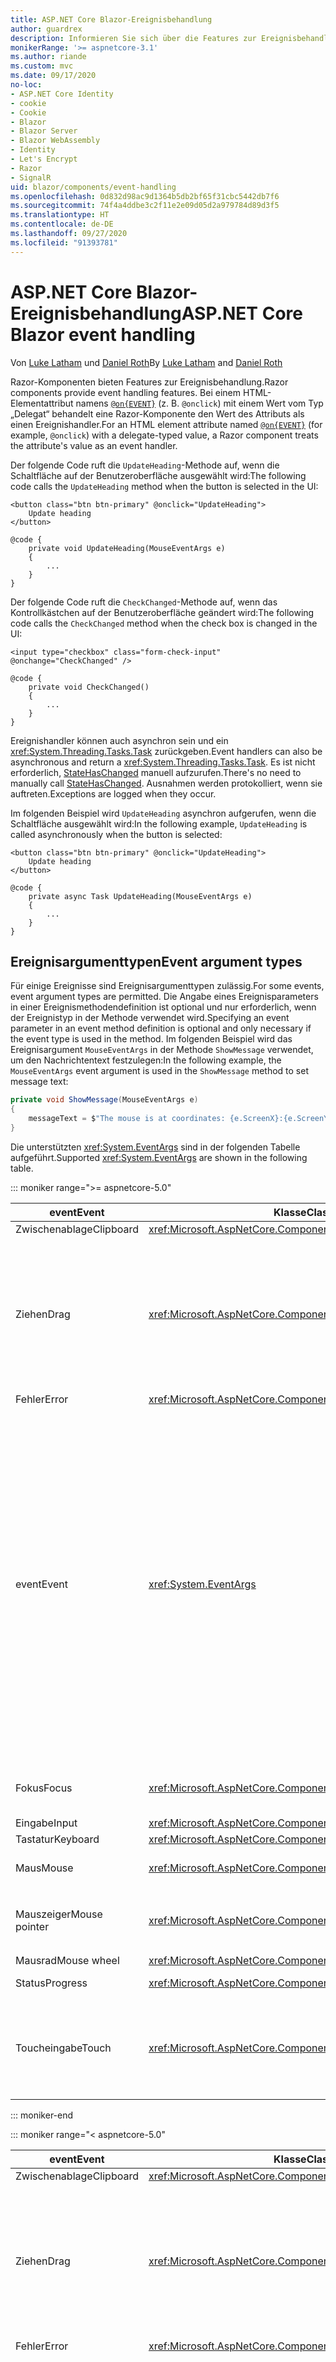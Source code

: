 ```yaml
---
title: ASP.NET Core Blazor-Ereignisbehandlung
author: guardrex
description: Informieren Sie sich über die Features zur Ereignisbehandlung von Blazor, einschließlich Ereignisargumenttypen, Ereignisrückrufe und die Verwaltung von standardmäßigen Browserereignissen.
monikerRange: '>= aspnetcore-3.1'
ms.author: riande
ms.custom: mvc
ms.date: 09/17/2020
no-loc:
- ASP.NET Core Identity
- cookie
- Cookie
- Blazor
- Blazor Server
- Blazor WebAssembly
- Identity
- Let's Encrypt
- Razor
- SignalR
uid: blazor/components/event-handling
ms.openlocfilehash: 0d832d98ac9d1364b5db2bf65f31cbc5442db7f6
ms.sourcegitcommit: 74f4a4ddbe3c2f11e2e09d05d2a979784d89d3f5
ms.translationtype: HT
ms.contentlocale: de-DE
ms.lasthandoff: 09/27/2020
ms.locfileid: "91393781"
---
```

# <a name="aspnet-core-no-locblazor-event-handling"></a><span data-ttu-id="24c06-103">ASP.NET Core Blazor-Ereignisbehandlung</span><span class="sxs-lookup"><span data-stu-id="24c06-103">ASP.NET Core Blazor event handling</span></span>

<span data-ttu-id="24c06-104">Von [Luke Latham](https://github.com/guardrex) und [Daniel Roth](https://github.com/danroth27)</span><span class="sxs-lookup"><span data-stu-id="24c06-104">By [Luke Latham](https://github.com/guardrex) and [Daniel Roth](https://github.com/danroth27)</span></span>

<span data-ttu-id="24c06-105">Razor-Komponenten bieten Features zur Ereignisbehandlung.</span><span class="sxs-lookup"><span data-stu-id="24c06-105">Razor components provide event handling features.</span></span> <span data-ttu-id="24c06-106">Bei einem HTML-Elementattribut namens [`@on{EVENT}`](xref:mvc/views/razor#onevent) (z. B. `@onclick`) mit einem Wert vom Typ „Delegat“ behandelt eine Razor-Komponente den Wert des Attributs als einen Ereignishandler.</span><span class="sxs-lookup"><span data-stu-id="24c06-106">For an HTML element attribute named [`@on{EVENT}`](xref:mvc/views/razor#onevent) (for example, `@onclick`) with a delegate-typed value, a Razor component treats the attribute's value as an event handler.</span></span>

<span data-ttu-id="24c06-107">Der folgende Code ruft die `UpdateHeading`-Methode auf, wenn die Schaltfläche auf der Benutzeroberfläche ausgewählt wird:</span><span class="sxs-lookup"><span data-stu-id="24c06-107">The following code calls the `UpdateHeading` method when the button is selected in the UI:</span></span>

```razor
<button class="btn btn-primary" @onclick="UpdateHeading">
    Update heading
</button>

@code {
    private void UpdateHeading(MouseEventArgs e)
    {
        ...
    }
}
```

<span data-ttu-id="24c06-108">Der folgende Code ruft die `CheckChanged`-Methode auf, wenn das Kontrollkästchen auf der Benutzeroberfläche geändert wird:</span><span class="sxs-lookup"><span data-stu-id="24c06-108">The following code calls the `CheckChanged` method when the check box is changed in the UI:</span></span>

```razor
<input type="checkbox" class="form-check-input" @onchange="CheckChanged" />

@code {
    private void CheckChanged()
    {
        ...
    }
}
```

<span data-ttu-id="24c06-109">Ereignishandler können auch asynchron sein und ein <xref:System.Threading.Tasks.Task> zurückgeben.</span><span class="sxs-lookup"><span data-stu-id="24c06-109">Event handlers can also be asynchronous and return a <xref:System.Threading.Tasks.Task>.</span></span> <span data-ttu-id="24c06-110">Es ist nicht erforderlich, [StateHasChanged](xref:blazor/components/lifecycle#state-changes) manuell aufzurufen.</span><span class="sxs-lookup"><span data-stu-id="24c06-110">There's no need to manually call [StateHasChanged](xref:blazor/components/lifecycle#state-changes).</span></span> <span data-ttu-id="24c06-111">Ausnahmen werden protokolliert, wenn sie auftreten.</span><span class="sxs-lookup"><span data-stu-id="24c06-111">Exceptions are logged when they occur.</span></span>

<span data-ttu-id="24c06-112">Im folgenden Beispiel wird `UpdateHeading` asynchron aufgerufen, wenn die Schaltfläche ausgewählt wird:</span><span class="sxs-lookup"><span data-stu-id="24c06-112">In the following example, `UpdateHeading` is called asynchronously when the button is selected:</span></span>

```razor
<button class="btn btn-primary" @onclick="UpdateHeading">
    Update heading
</button>

@code {
    private async Task UpdateHeading(MouseEventArgs e)
    {
        ...
    }
}
```

## <a name="event-argument-types"></a><span data-ttu-id="24c06-113">Ereignisargumenttypen</span><span class="sxs-lookup"><span data-stu-id="24c06-113">Event argument types</span></span>

<span data-ttu-id="24c06-114">Für einige Ereignisse sind Ereignisargumenttypen zulässig.</span><span class="sxs-lookup"><span data-stu-id="24c06-114">For some events, event argument types are permitted.</span></span> <span data-ttu-id="24c06-115">Die Angabe eines Ereignisparameters in einer Ereignismethodendefinition ist optional und nur erforderlich, wenn der Ereignistyp in der Methode verwendet wird.</span><span class="sxs-lookup"><span data-stu-id="24c06-115">Specifying an event parameter in an event method definition is optional and only necessary if the event type is used in the method.</span></span> <span data-ttu-id="24c06-116">Im folgenden Beispiel wird das Ereignisargument `MouseEventArgs` in der Methode `ShowMessage` verwendet, um den Nachrichtentext festzulegen:</span><span class="sxs-lookup"><span data-stu-id="24c06-116">In the following example, the `MouseEventArgs` event argument is used in the `ShowMessage` method to set message text:</span></span>

```csharp
private void ShowMessage(MouseEventArgs e)
{
    messageText = $"The mouse is at coordinates: {e.ScreenX}:{e.ScreenY}";
}
```

<span data-ttu-id="24c06-117">Die unterstützten <xref:System.EventArgs> sind in der folgenden Tabelle aufgeführt.</span><span class="sxs-lookup"><span data-stu-id="24c06-117">Supported <xref:System.EventArgs> are shown in the following table.</span></span>

::: moniker range=">= aspnetcore-5.0"

| <span data-ttu-id="24c06-118">event</span><span class="sxs-lookup"><span data-stu-id="24c06-118">Event</span></span>            | <span data-ttu-id="24c06-119">Klasse</span><span class="sxs-lookup"><span data-stu-id="24c06-119">Class</span></span>  | <span data-ttu-id="24c06-120">DOM-Ereignisse und -Hinweise</span><span class="sxs-lookup"><span data-stu-id="24c06-120">DOM events and notes</span></span> |
| ---------------- | ------ | -------------------- |
| <span data-ttu-id="24c06-121">Zwischenablage</span><span class="sxs-lookup"><span data-stu-id="24c06-121">Clipboard</span></span>        | <xref:Microsoft.AspNetCore.Components.Web.ClipboardEventArgs> | <span data-ttu-id="24c06-122">`oncut`, `oncopy`, `onpaste`</span><span class="sxs-lookup"><span data-stu-id="24c06-122">`oncut`, `oncopy`, `onpaste`</span></span> |
| <span data-ttu-id="24c06-123">Ziehen</span><span class="sxs-lookup"><span data-stu-id="24c06-123">Drag</span></span>             | <xref:Microsoft.AspNetCore.Components.Web.DragEventArgs> | <span data-ttu-id="24c06-124">`ondrag`, `ondragstart`, `ondragenter`, `ondragleave`, `ondragover`, `ondrop`, `ondragend`</span><span class="sxs-lookup"><span data-stu-id="24c06-124">`ondrag`, `ondragstart`, `ondragenter`, `ondragleave`, `ondragover`, `ondrop`, `ondragend`</span></span><br><br><span data-ttu-id="24c06-125"><xref:Microsoft.AspNetCore.Components.Web.DataTransfer> und <xref:Microsoft.AspNetCore.Components.Web.DataTransferItem> speichern gezogene Elementdaten.</span><span class="sxs-lookup"><span data-stu-id="24c06-125"><xref:Microsoft.AspNetCore.Components.Web.DataTransfer> and <xref:Microsoft.AspNetCore.Components.Web.DataTransferItem> hold dragged item data.</span></span><br><br><span data-ttu-id="24c06-126">Implementiert Drag & Drop in Blazor-Apps mit [JS-Interop](xref:blazor/call-javascript-from-dotnet) und der [HTML-Drag & Drop-API](https://developer.mozilla.org/docs/Web/API/HTML_Drag_and_Drop_API).</span><span class="sxs-lookup"><span data-stu-id="24c06-126">Implement drag and drop in Blazor apps using [JS interop](xref:blazor/call-javascript-from-dotnet) with [HTML Drag and Drop API](https://developer.mozilla.org/docs/Web/API/HTML_Drag_and_Drop_API).</span></span> |
| <span data-ttu-id="24c06-127">Fehler</span><span class="sxs-lookup"><span data-stu-id="24c06-127">Error</span></span>            | <xref:Microsoft.AspNetCore.Components.Web.ErrorEventArgs> | `onerror` |
| <span data-ttu-id="24c06-128">event</span><span class="sxs-lookup"><span data-stu-id="24c06-128">Event</span></span>            | <xref:System.EventArgs> | <span data-ttu-id="24c06-129">*Allgemein*</span><span class="sxs-lookup"><span data-stu-id="24c06-129">*General*</span></span><br><span data-ttu-id="24c06-130">`onactivate`, `onbeforeactivate`, `onbeforedeactivate`, `ondeactivate`, `onfullscreenchange`, `onfullscreenerror`, `onloadeddata`, `onloadedmetadata`, `onpointerlockchange`, `onpointerlockerror`, `onreadystatechange`, `onscroll`</span><span class="sxs-lookup"><span data-stu-id="24c06-130">`onactivate`, `onbeforeactivate`, `onbeforedeactivate`, `ondeactivate`, `onfullscreenchange`, `onfullscreenerror`, `onloadeddata`, `onloadedmetadata`, `onpointerlockchange`, `onpointerlockerror`, `onreadystatechange`, `onscroll`</span></span><br><br><span data-ttu-id="24c06-131">*Zwischenablage*</span><span class="sxs-lookup"><span data-stu-id="24c06-131">*Clipboard*</span></span><br><span data-ttu-id="24c06-132">`onbeforecut`, `onbeforecopy`, `onbeforepaste`</span><span class="sxs-lookup"><span data-stu-id="24c06-132">`onbeforecut`, `onbeforecopy`, `onbeforepaste`</span></span><br><br><span data-ttu-id="24c06-133">*Eingabe*</span><span class="sxs-lookup"><span data-stu-id="24c06-133">*Input*</span></span><br><span data-ttu-id="24c06-134">`oninvalid`, `onreset`, `onselect`, `onselectionchange`, `onselectstart`, `onsubmit`</span><span class="sxs-lookup"><span data-stu-id="24c06-134">`oninvalid`, `onreset`, `onselect`, `onselectionchange`, `onselectstart`, `onsubmit`</span></span><br><br><span data-ttu-id="24c06-135">*Medien*</span><span class="sxs-lookup"><span data-stu-id="24c06-135">*Media*</span></span><br><span data-ttu-id="24c06-136">`oncanplay`, `oncanplaythrough`, `oncuechange`, `ondurationchange`, `onemptied`, `onended`, `onpause`, `onplay`, `onplaying`, `onratechange`, `onseeked`, `onseeking`, `onstalled`, `onstop`, `onsuspend`, `ontimeupdate`, `ontoggle`, `onvolumechange`, `onwaiting`</span><span class="sxs-lookup"><span data-stu-id="24c06-136">`oncanplay`, `oncanplaythrough`, `oncuechange`, `ondurationchange`, `onemptied`, `onended`, `onpause`, `onplay`, `onplaying`, `onratechange`, `onseeked`, `onseeking`, `onstalled`, `onstop`, `onsuspend`, `ontimeupdate`, `ontoggle`, `onvolumechange`, `onwaiting`</span></span><br><br><span data-ttu-id="24c06-137"><xref:Microsoft.AspNetCore.Components.Web.EventHandlers> enthält Attribute zum Konfigurieren der Zuordnungen zwischen Ereignisnamen und Ereignisargumenttypen.</span><span class="sxs-lookup"><span data-stu-id="24c06-137"><xref:Microsoft.AspNetCore.Components.Web.EventHandlers> holds attributes to configure the mappings between event names and event argument types.</span></span> |
| <span data-ttu-id="24c06-138">Fokus</span><span class="sxs-lookup"><span data-stu-id="24c06-138">Focus</span></span>            | <xref:Microsoft.AspNetCore.Components.Web.FocusEventArgs> | <span data-ttu-id="24c06-139">`onfocus`, `onblur`, `onfocusin`, `onfocusout`</span><span class="sxs-lookup"><span data-stu-id="24c06-139">`onfocus`, `onblur`, `onfocusin`, `onfocusout`</span></span><br><br><span data-ttu-id="24c06-140">Umfasst nicht die Unterstützung für `relatedTarget`.</span><span class="sxs-lookup"><span data-stu-id="24c06-140">Doesn't include support for `relatedTarget`.</span></span> |
| <span data-ttu-id="24c06-141">Eingabe</span><span class="sxs-lookup"><span data-stu-id="24c06-141">Input</span></span>            | <xref:Microsoft.AspNetCore.Components.ChangeEventArgs> | <span data-ttu-id="24c06-142">`onchange`, `oninput`</span><span class="sxs-lookup"><span data-stu-id="24c06-142">`onchange`, `oninput`</span></span> |
| <span data-ttu-id="24c06-143">Tastatur</span><span class="sxs-lookup"><span data-stu-id="24c06-143">Keyboard</span></span>         | <xref:Microsoft.AspNetCore.Components.Web.KeyboardEventArgs> | <span data-ttu-id="24c06-144">`onkeydown`, `onkeypress`, `onkeyup`</span><span class="sxs-lookup"><span data-stu-id="24c06-144">`onkeydown`, `onkeypress`, `onkeyup`</span></span> |
| <span data-ttu-id="24c06-145">Maus</span><span class="sxs-lookup"><span data-stu-id="24c06-145">Mouse</span></span>            | <xref:Microsoft.AspNetCore.Components.Web.MouseEventArgs> | <span data-ttu-id="24c06-146">`onclick`, `oncontextmenu`, `ondblclick`, `onmousedown`, `onmouseup`, `onmouseover`, `onmousemove`, `onmouseout`</span><span class="sxs-lookup"><span data-stu-id="24c06-146">`onclick`, `oncontextmenu`, `ondblclick`, `onmousedown`, `onmouseup`, `onmouseover`, `onmousemove`, `onmouseout`</span></span> |
| <span data-ttu-id="24c06-147">Mauszeiger</span><span class="sxs-lookup"><span data-stu-id="24c06-147">Mouse pointer</span></span>    | <xref:Microsoft.AspNetCore.Components.Web.PointerEventArgs> | <span data-ttu-id="24c06-148">`onpointerdown`, `onpointerup`, `onpointercancel`, `onpointermove`, `onpointerover`, `onpointerout`, `onpointerenter`, `onpointerleave`, `ongotpointercapture`, `onlostpointercapture`</span><span class="sxs-lookup"><span data-stu-id="24c06-148">`onpointerdown`, `onpointerup`, `onpointercancel`, `onpointermove`, `onpointerover`, `onpointerout`, `onpointerenter`, `onpointerleave`, `ongotpointercapture`, `onlostpointercapture`</span></span> |
| <span data-ttu-id="24c06-149">Mausrad</span><span class="sxs-lookup"><span data-stu-id="24c06-149">Mouse wheel</span></span>      | <xref:Microsoft.AspNetCore.Components.Web.WheelEventArgs> | <span data-ttu-id="24c06-150">`onwheel`, `onmousewheel`</span><span class="sxs-lookup"><span data-stu-id="24c06-150">`onwheel`, `onmousewheel`</span></span> |
| <span data-ttu-id="24c06-151">Status</span><span class="sxs-lookup"><span data-stu-id="24c06-151">Progress</span></span>         | <xref:Microsoft.AspNetCore.Components.Web.ProgressEventArgs> | <span data-ttu-id="24c06-152">`onabort`, `onload`, `onloadend`, `onloadstart`, `onprogress`, `ontimeout`</span><span class="sxs-lookup"><span data-stu-id="24c06-152">`onabort`, `onload`, `onloadend`, `onloadstart`, `onprogress`, `ontimeout`</span></span> |
| <span data-ttu-id="24c06-153">Toucheingabe</span><span class="sxs-lookup"><span data-stu-id="24c06-153">Touch</span></span>            | <xref:Microsoft.AspNetCore.Components.Web.TouchEventArgs> | <span data-ttu-id="24c06-154">`ontouchstart`, `ontouchend`, `ontouchmove`, `ontouchenter`, `ontouchleave`, `ontouchcancel`</span><span class="sxs-lookup"><span data-stu-id="24c06-154">`ontouchstart`, `ontouchend`, `ontouchmove`, `ontouchenter`, `ontouchleave`, `ontouchcancel`</span></span><br><br><span data-ttu-id="24c06-155"><xref:Microsoft.AspNetCore.Components.Web.TouchPoint> stellt einen einzelnen Kontaktpunkt auf einem Gerät mit Berührungseingabe dar.</span><span class="sxs-lookup"><span data-stu-id="24c06-155"><xref:Microsoft.AspNetCore.Components.Web.TouchPoint> represents a single contact point on a touch-sensitive device.</span></span> |

::: moniker-end

::: moniker range="< aspnetcore-5.0"

| <span data-ttu-id="24c06-156">event</span><span class="sxs-lookup"><span data-stu-id="24c06-156">Event</span></span>            | <span data-ttu-id="24c06-157">Klasse</span><span class="sxs-lookup"><span data-stu-id="24c06-157">Class</span></span> | <span data-ttu-id="24c06-158">DOM-Ereignisse und -Hinweise</span><span class="sxs-lookup"><span data-stu-id="24c06-158">DOM events and notes</span></span> |
| ---------------- | ----- | -------------------- |
| <span data-ttu-id="24c06-159">Zwischenablage</span><span class="sxs-lookup"><span data-stu-id="24c06-159">Clipboard</span></span>        | <xref:Microsoft.AspNetCore.Components.Web.ClipboardEventArgs> | <span data-ttu-id="24c06-160">`oncut`, `oncopy`, `onpaste`</span><span class="sxs-lookup"><span data-stu-id="24c06-160">`oncut`, `oncopy`, `onpaste`</span></span> |
| <span data-ttu-id="24c06-161">Ziehen</span><span class="sxs-lookup"><span data-stu-id="24c06-161">Drag</span></span>             | <xref:Microsoft.AspNetCore.Components.Web.DragEventArgs> | <span data-ttu-id="24c06-162">`ondrag`, `ondragstart`, `ondragenter`, `ondragleave`, `ondragover`, `ondrop`, `ondragend`</span><span class="sxs-lookup"><span data-stu-id="24c06-162">`ondrag`, `ondragstart`, `ondragenter`, `ondragleave`, `ondragover`, `ondrop`, `ondragend`</span></span><br><br><span data-ttu-id="24c06-163"><xref:Microsoft.AspNetCore.Components.Web.DataTransfer> und <xref:Microsoft.AspNetCore.Components.Web.DataTransferItem> speichern gezogene Elementdaten.</span><span class="sxs-lookup"><span data-stu-id="24c06-163"><xref:Microsoft.AspNetCore.Components.Web.DataTransfer> and <xref:Microsoft.AspNetCore.Components.Web.DataTransferItem> hold dragged item data.</span></span><br><br><span data-ttu-id="24c06-164">Implementiert Drag & Drop in Blazor-Apps mit [JS-Interop](xref:blazor/call-javascript-from-dotnet) und der [HTML-Drag & Drop-API](https://developer.mozilla.org/docs/Web/API/HTML_Drag_and_Drop_API).</span><span class="sxs-lookup"><span data-stu-id="24c06-164">Implement drag and drop in Blazor apps using [JS interop](xref:blazor/call-javascript-from-dotnet) with [HTML Drag and Drop API](https://developer.mozilla.org/docs/Web/API/HTML_Drag_and_Drop_API).</span></span> |
| <span data-ttu-id="24c06-165">Fehler</span><span class="sxs-lookup"><span data-stu-id="24c06-165">Error</span></span>            | <xref:Microsoft.AspNetCore.Components.Web.ErrorEventArgs> | `onerror` |
| <span data-ttu-id="24c06-166">event</span><span class="sxs-lookup"><span data-stu-id="24c06-166">Event</span></span>            | <xref:System.EventArgs> | <span data-ttu-id="24c06-167">*Allgemein*</span><span class="sxs-lookup"><span data-stu-id="24c06-167">*General*</span></span><br><span data-ttu-id="24c06-168">`onactivate`, `onbeforeactivate`, `onbeforedeactivate`, `ondeactivate`, `onfullscreenchange`, `onfullscreenerror`, `onloadeddata`, `onloadedmetadata`, `onpointerlockchange`, `onpointerlockerror`, `onreadystatechange`, `onscroll`</span><span class="sxs-lookup"><span data-stu-id="24c06-168">`onactivate`, `onbeforeactivate`, `onbeforedeactivate`, `ondeactivate`, `onfullscreenchange`, `onfullscreenerror`, `onloadeddata`, `onloadedmetadata`, `onpointerlockchange`, `onpointerlockerror`, `onreadystatechange`, `onscroll`</span></span><br><br><span data-ttu-id="24c06-169">*Zwischenablage*</span><span class="sxs-lookup"><span data-stu-id="24c06-169">*Clipboard*</span></span><br><span data-ttu-id="24c06-170">`onbeforecut`, `onbeforecopy`, `onbeforepaste`</span><span class="sxs-lookup"><span data-stu-id="24c06-170">`onbeforecut`, `onbeforecopy`, `onbeforepaste`</span></span><br><br><span data-ttu-id="24c06-171">*Eingabe*</span><span class="sxs-lookup"><span data-stu-id="24c06-171">*Input*</span></span><br><span data-ttu-id="24c06-172">`oninvalid`, `onreset`, `onselect`, `onselectionchange`, `onselectstart`, `onsubmit`</span><span class="sxs-lookup"><span data-stu-id="24c06-172">`oninvalid`, `onreset`, `onselect`, `onselectionchange`, `onselectstart`, `onsubmit`</span></span><br><br><span data-ttu-id="24c06-173">*Medien*</span><span class="sxs-lookup"><span data-stu-id="24c06-173">*Media*</span></span><br><span data-ttu-id="24c06-174">`oncanplay`, `oncanplaythrough`, `oncuechange`, `ondurationchange`, `onemptied`, `onended`, `onpause`, `onplay`, `onplaying`, `onratechange`, `onseeked`, `onseeking`, `onstalled`, `onstop`, `onsuspend`, `ontimeupdate`, `onvolumechange`, `onwaiting`</span><span class="sxs-lookup"><span data-stu-id="24c06-174">`oncanplay`, `oncanplaythrough`, `oncuechange`, `ondurationchange`, `onemptied`, `onended`, `onpause`, `onplay`, `onplaying`, `onratechange`, `onseeked`, `onseeking`, `onstalled`, `onstop`, `onsuspend`, `ontimeupdate`, `onvolumechange`, `onwaiting`</span></span><br><br><span data-ttu-id="24c06-175"><xref:Microsoft.AspNetCore.Components.Web.EventHandlers> enthält Attribute zum Konfigurieren der Zuordnungen zwischen Ereignisnamen und Ereignisargumenttypen.</span><span class="sxs-lookup"><span data-stu-id="24c06-175"><xref:Microsoft.AspNetCore.Components.Web.EventHandlers> holds attributes to configure the mappings between event names and event argument types.</span></span> |
| <span data-ttu-id="24c06-176">Fokus</span><span class="sxs-lookup"><span data-stu-id="24c06-176">Focus</span></span>            | <xref:Microsoft.AspNetCore.Components.Web.FocusEventArgs> | <span data-ttu-id="24c06-177">`onfocus`, `onblur`, `onfocusin`, `onfocusout`</span><span class="sxs-lookup"><span data-stu-id="24c06-177">`onfocus`, `onblur`, `onfocusin`, `onfocusout`</span></span><br><br><span data-ttu-id="24c06-178">Umfasst nicht die Unterstützung für `relatedTarget`.</span><span class="sxs-lookup"><span data-stu-id="24c06-178">Doesn't include support for `relatedTarget`.</span></span> |
| <span data-ttu-id="24c06-179">Eingabe</span><span class="sxs-lookup"><span data-stu-id="24c06-179">Input</span></span>            | <xref:Microsoft.AspNetCore.Components.ChangeEventArgs> | <span data-ttu-id="24c06-180">`onchange`, `oninput`</span><span class="sxs-lookup"><span data-stu-id="24c06-180">`onchange`, `oninput`</span></span> |
| <span data-ttu-id="24c06-181">Tastatur</span><span class="sxs-lookup"><span data-stu-id="24c06-181">Keyboard</span></span>         | <xref:Microsoft.AspNetCore.Components.Web.KeyboardEventArgs> | <span data-ttu-id="24c06-182">`onkeydown`, `onkeypress`, `onkeyup`</span><span class="sxs-lookup"><span data-stu-id="24c06-182">`onkeydown`, `onkeypress`, `onkeyup`</span></span> |
| <span data-ttu-id="24c06-183">Maus</span><span class="sxs-lookup"><span data-stu-id="24c06-183">Mouse</span></span>            | <xref:Microsoft.AspNetCore.Components.Web.MouseEventArgs> | <span data-ttu-id="24c06-184">`onclick`, `oncontextmenu`, `ondblclick`, `onmousedown`, `onmouseup`, `onmouseover`, `onmousemove`, `onmouseout`</span><span class="sxs-lookup"><span data-stu-id="24c06-184">`onclick`, `oncontextmenu`, `ondblclick`, `onmousedown`, `onmouseup`, `onmouseover`, `onmousemove`, `onmouseout`</span></span> |
| <span data-ttu-id="24c06-185">Mauszeiger</span><span class="sxs-lookup"><span data-stu-id="24c06-185">Mouse pointer</span></span>    | <xref:Microsoft.AspNetCore.Components.Web.PointerEventArgs> | <span data-ttu-id="24c06-186">`onpointerdown`, `onpointerup`, `onpointercancel`, `onpointermove`, `onpointerover`, `onpointerout`, `onpointerenter`, `onpointerleave`, `ongotpointercapture`, `onlostpointercapture`</span><span class="sxs-lookup"><span data-stu-id="24c06-186">`onpointerdown`, `onpointerup`, `onpointercancel`, `onpointermove`, `onpointerover`, `onpointerout`, `onpointerenter`, `onpointerleave`, `ongotpointercapture`, `onlostpointercapture`</span></span> |
| <span data-ttu-id="24c06-187">Mausrad</span><span class="sxs-lookup"><span data-stu-id="24c06-187">Mouse wheel</span></span>      | <xref:Microsoft.AspNetCore.Components.Web.WheelEventArgs> | <span data-ttu-id="24c06-188">`onwheel`, `onmousewheel`</span><span class="sxs-lookup"><span data-stu-id="24c06-188">`onwheel`, `onmousewheel`</span></span> |
| <span data-ttu-id="24c06-189">Status</span><span class="sxs-lookup"><span data-stu-id="24c06-189">Progress</span></span>         | <xref:Microsoft.AspNetCore.Components.Web.ProgressEventArgs> | <span data-ttu-id="24c06-190">`onabort`, `onload`, `onloadend`, `onloadstart`, `onprogress`, `ontimeout`</span><span class="sxs-lookup"><span data-stu-id="24c06-190">`onabort`, `onload`, `onloadend`, `onloadstart`, `onprogress`, `ontimeout`</span></span> |
| <span data-ttu-id="24c06-191">Toucheingabe</span><span class="sxs-lookup"><span data-stu-id="24c06-191">Touch</span></span>            | <xref:Microsoft.AspNetCore.Components.Web.TouchEventArgs> | <span data-ttu-id="24c06-192">`ontouchstart`, `ontouchend`, `ontouchmove`, `ontouchenter`, `ontouchleave`, `ontouchcancel`</span><span class="sxs-lookup"><span data-stu-id="24c06-192">`ontouchstart`, `ontouchend`, `ontouchmove`, `ontouchenter`, `ontouchleave`, `ontouchcancel`</span></span><br><br><span data-ttu-id="24c06-193"><xref:Microsoft.AspNetCore.Components.Web.TouchPoint> stellt einen einzelnen Kontaktpunkt auf einem Gerät mit Berührungseingabe dar.</span><span class="sxs-lookup"><span data-stu-id="24c06-193"><xref:Microsoft.AspNetCore.Components.Web.TouchPoint> represents a single contact point on a touch-sensitive device.</span></span> |

::: moniker-end

<span data-ttu-id="24c06-194">Weitere Informationen finden Sie in den folgenden Ressourcen:</span><span class="sxs-lookup"><span data-stu-id="24c06-194">For more information, see the following resources:</span></span>

* <span data-ttu-id="24c06-195">[`EventArgs`-Klassen in der ASP.NET Core Verweisquelle (dotnet/aspnetcore `master` branch)](https://github.com/dotnet/aspnetcore/tree/master/src/Components/Web/src/Web).</span><span class="sxs-lookup"><span data-stu-id="24c06-195">[`EventArgs` classes in the ASP.NET Core reference source (dotnet/aspnetcore `master` branch)](https://github.com/dotnet/aspnetcore/tree/master/src/Components/Web/src/Web).</span></span> <span data-ttu-id="24c06-196">Der `master`-Branch stellt die API dar, die sich für das *nächste* ASP.NET Core-Release in Entwicklung befindet.</span><span class="sxs-lookup"><span data-stu-id="24c06-196">The `master` branch represents API under development for the *next* ASP.NET Core release.</span></span> <span data-ttu-id="24c06-197">Wählen Sie für das aktuelle Release den entsprechenden GitHub-Repositorybranch aus (z. B. `release/3.1`).</span><span class="sxs-lookup"><span data-stu-id="24c06-197">For the current release, select the appropriate GitHub repository branch (for example, `release/3.1`).</span></span>
* <span data-ttu-id="24c06-198">[MDN-Webdokumentationen: GlobalEventHandlers](https://developer.mozilla.org/docs/Web/API/GlobalEventHandlers): Enthält Informationen dazu, welche HTML-Elemente die einzelnen DOM-Ereignisse unterstützen.</span><span class="sxs-lookup"><span data-stu-id="24c06-198">[MDN web docs: GlobalEventHandlers](https://developer.mozilla.org/docs/Web/API/GlobalEventHandlers): Includes information on which HTML elements support each DOM event.</span></span>

## <a name="lambda-expressions"></a><span data-ttu-id="24c06-199">Lambdaausdrücke</span><span class="sxs-lookup"><span data-stu-id="24c06-199">Lambda expressions</span></span>

<span data-ttu-id="24c06-200">[Lambdaausdrücke](/dotnet/csharp/programming-guide/statements-expressions-operators/lambda-expressions) können ebenfalls verwendet werden:</span><span class="sxs-lookup"><span data-stu-id="24c06-200">[Lambda expressions](/dotnet/csharp/programming-guide/statements-expressions-operators/lambda-expressions) can also be used:</span></span>

```razor
<button @onclick="@(e => Console.WriteLine("Hello, world!"))">Say hello</button>
```

<span data-ttu-id="24c06-201">Es ist häufig praktisch, über zusätzliche Werte zusammenzuschlagen, z. B. bei der Iteration über eine Reihe von Elementen.</span><span class="sxs-lookup"><span data-stu-id="24c06-201">It's often convenient to close over additional values, such as when iterating over a set of elements.</span></span> <span data-ttu-id="24c06-202">Das folgende Beispiel erstellt drei Schaltflächen, die jeweils `UpdateHeading` aufrufen, wobei ein Ereignisargument (<xref:Microsoft.AspNetCore.Components.Web.MouseEventArgs>) und seine Schaltflächennummer (`buttonNumber`) übergeben werden, wenn sie auf der Benutzeroberfläche ausgewählt werden:</span><span class="sxs-lookup"><span data-stu-id="24c06-202">The following example creates three buttons, each of which calls `UpdateHeading` passing an event argument (<xref:Microsoft.AspNetCore.Components.Web.MouseEventArgs>) and its button number (`buttonNumber`) when selected in the UI:</span></span>

```razor
<h2>@message</h2>

@for (var i = 1; i < 4; i++)
{
    var buttonNumber = i;

    <button class="btn btn-primary"
            @onclick="@(e => UpdateHeading(e, buttonNumber))">
        Button #@i
    </button>
}

@code {
    private string message = "Select a button to learn its position.";

    private void UpdateHeading(MouseEventArgs e, int buttonNumber)
    {
        message = $"You selected Button #{buttonNumber} at " +
            $"mouse position: {e.ClientX} X {e.ClientY}.";
    }
}
```

> [!NOTE]
> <span data-ttu-id="24c06-203">Verwenden Sie **keine** Schleifenvariable direkt in einem Lambdaausdruck wie `i` im vorangehenden `for`-Schleifenbeispiel.</span><span class="sxs-lookup"><span data-stu-id="24c06-203">Do **not** use a loop variable directly in a lambda expression, such as `i` in the preceding `for` loop example.</span></span> <span data-ttu-id="24c06-204">Ansonsten wird dieselbe Variable von allen Lambdaausdrücken verwendet, sodass der gleiche Wert in allen Lambdaausdrücken verwendet wird.</span><span class="sxs-lookup"><span data-stu-id="24c06-204">Otherwise, the same variable is used by all lambda expressions, which results in use of the same value in all lambdas.</span></span> <span data-ttu-id="24c06-205">Erfassen Sie den Wert der Variable immer in einer lokalen Variable, und verwenden Sie diese anschließend.</span><span class="sxs-lookup"><span data-stu-id="24c06-205">Always capture the variable's value in a local variable and then use it.</span></span> <span data-ttu-id="24c06-206">Im vorangegangenen Beispiel wird die Schleifenvariable `i` `buttonNumber` zugewiesen.</span><span class="sxs-lookup"><span data-stu-id="24c06-206">In the preceding example, the loop variable `i` is assigned to `buttonNumber`.</span></span>

## <a name="eventcallback"></a><span data-ttu-id="24c06-207">EventCallback</span><span class="sxs-lookup"><span data-stu-id="24c06-207">EventCallback</span></span>

<span data-ttu-id="24c06-208">Ein häufiges Szenario mit geschachtelten Komponenten ist der Wunsch, die Methode einer übergeordneten Komponente auszuführen, wenn ein Ereignis einer untergeordneten Komponente eintritt.</span><span class="sxs-lookup"><span data-stu-id="24c06-208">A common scenario with nested components is the desire to run a parent component's method when a child component event occurs.</span></span> <span data-ttu-id="24c06-209">Das ein `onclick`-Ereignis in der untergeordneten Komponente auftritt, ist ein gängiger Anwendungsfall.</span><span class="sxs-lookup"><span data-stu-id="24c06-209">An `onclick` event occurring in the child component is a common use case.</span></span> <span data-ttu-id="24c06-210">Um Ereignisse komponentenübergreifend darzustellen, verwenden Sie ein <xref:Microsoft.AspNetCore.Components.EventCallback>.</span><span class="sxs-lookup"><span data-stu-id="24c06-210">To expose events across components, use an <xref:Microsoft.AspNetCore.Components.EventCallback>.</span></span> <span data-ttu-id="24c06-211">Eine übergeordnete Komponente kann dem <xref:Microsoft.AspNetCore.Components.EventCallback> einer untergeordneten Komponente eine Rückrufmethode zuweisen.</span><span class="sxs-lookup"><span data-stu-id="24c06-211">A parent component can assign a callback method to a child component's <xref:Microsoft.AspNetCore.Components.EventCallback>.</span></span>

<span data-ttu-id="24c06-212">Der `ChildComponent` in der Beispiel-App (`Components/ChildComponent.razor`) zeigt, wie der `onclick`-Handler einer Schaltfläche so eingerichtet ist, dass er einen <xref:Microsoft.AspNetCore.Components.EventCallback>-Delegaten von der `ParentComponent` des Beispiels empfängt.</span><span class="sxs-lookup"><span data-stu-id="24c06-212">The `ChildComponent` in the sample app (`Components/ChildComponent.razor`) demonstrates how a button's `onclick` handler is set up to receive an <xref:Microsoft.AspNetCore.Components.EventCallback> delegate from the sample's `ParentComponent`.</span></span> <span data-ttu-id="24c06-213">Der <xref:Microsoft.AspNetCore.Components.EventCallback> wird mit `MouseEventArgs` typisiert, was für ein `onclick`-Ereignis von einem Peripheriegerät geeignet ist:</span><span class="sxs-lookup"><span data-stu-id="24c06-213">The <xref:Microsoft.AspNetCore.Components.EventCallback> is typed with `MouseEventArgs`, which is appropriate for an `onclick` event from a peripheral device:</span></span>

[!code-razor[](../common/samples/3.x/BlazorWebAssemblySample/Components/ChildComponent.razor?highlight=5-7,17-18)]

<span data-ttu-id="24c06-214">Die `ParentComponent` legt die <xref:Microsoft.AspNetCore.Components.EventCallback%601> (`OnClickCallback`) des untergeordneten Elements auf seine `ShowMessage`-Methode fest.</span><span class="sxs-lookup"><span data-stu-id="24c06-214">The `ParentComponent` sets the child's <xref:Microsoft.AspNetCore.Components.EventCallback%601> (`OnClickCallback`) to its `ShowMessage` method.</span></span>

<span data-ttu-id="24c06-215">`Pages/ParentComponent.razor`:</span><span class="sxs-lookup"><span data-stu-id="24c06-215">`Pages/ParentComponent.razor`:</span></span>

```razor
@page "/ParentComponent"

<h1>Parent-child example</h1>

<ChildComponent Title="Panel Title from Parent"
                OnClickCallback="@ShowMessage">
    Content of the child component is supplied
    by the parent component.
</ChildComponent>

<p><b>@messageText</b></p>

@code {
    private string messageText;

    private void ShowMessage(MouseEventArgs e)
    {
        messageText = $"Blaze a new trail with Blazor! ({e.ScreenX}, {e.ScreenY})";
    }
}
```

<span data-ttu-id="24c06-216">Wenn die Schaltfläche in der `ChildComponent` ausgewählt ist:</span><span class="sxs-lookup"><span data-stu-id="24c06-216">When the button is selected in the `ChildComponent`:</span></span>

* <span data-ttu-id="24c06-217">Die `ShowMessage`-Methode von `ParentComponent` wird aufgerufen.</span><span class="sxs-lookup"><span data-stu-id="24c06-217">The `ParentComponent`'s `ShowMessage` method is called.</span></span> <span data-ttu-id="24c06-218">`messageText` wird aktualisiert und in der `ParentComponent` angezeigt.</span><span class="sxs-lookup"><span data-stu-id="24c06-218">`messageText` is updated and displayed in the `ParentComponent`.</span></span>
* <span data-ttu-id="24c06-219">Ein Aufruf von [`StateHasChanged`](xref:blazor/components/lifecycle#state-changes) ist in der Methode des Rückrufs (`ShowMessage`) nicht erforderlich.</span><span class="sxs-lookup"><span data-stu-id="24c06-219">A call to [`StateHasChanged`](xref:blazor/components/lifecycle#state-changes) isn't required in the callback's method (`ShowMessage`).</span></span> <span data-ttu-id="24c06-220"><xref:Microsoft.AspNetCore.Components.ComponentBase.StateHasChanged%2A> wird automatisch aufgerufen, um die `ParentComponent` zu rendern, so wie Ereignisse untergeordneter Elemente das Rendern von Komponenten in Ereignishandlern auslösen, die innerhalb des untergeordneten Elements ausgeführt werden.</span><span class="sxs-lookup"><span data-stu-id="24c06-220"><xref:Microsoft.AspNetCore.Components.ComponentBase.StateHasChanged%2A> is called automatically to rerender the `ParentComponent`, just as child events trigger component rerendering in event handlers that execute within the child.</span></span>

<span data-ttu-id="24c06-221"><xref:Microsoft.AspNetCore.Components.EventCallback> und <xref:Microsoft.AspNetCore.Components.EventCallback%601> gestatten asynchrone Delegate.</span><span class="sxs-lookup"><span data-stu-id="24c06-221"><xref:Microsoft.AspNetCore.Components.EventCallback> and <xref:Microsoft.AspNetCore.Components.EventCallback%601> permit asynchronous delegates.</span></span> <span data-ttu-id="24c06-222"><xref:Microsoft.AspNetCore.Components.EventCallback> ist schwach typisiert und erlaubt das Übergeben von Argumenten eines beliebigen Typs in `InvokeAsync(Object)`.</span><span class="sxs-lookup"><span data-stu-id="24c06-222"><xref:Microsoft.AspNetCore.Components.EventCallback> is weakly typed and allows passing any type argument in `InvokeAsync(Object)`.</span></span> <span data-ttu-id="24c06-223"><xref:Microsoft.AspNetCore.Components.EventCallback%601> ist stark typisiert und erfordert das Übergeben eines `T`-Arguments in `InvokeAsync(T)`, das `TValue` zugewiesen werden kann.</span><span class="sxs-lookup"><span data-stu-id="24c06-223"><xref:Microsoft.AspNetCore.Components.EventCallback%601> is strongly typed and requires passing a `T` argument in `InvokeAsync(T)` that's assignable to `TValue`.</span></span>

```razor
<ChildComponent 
    OnClickCallback="@(async () => { await Task.Yield(); messageText = "Blaze It!"; })" />
```

<span data-ttu-id="24c06-224">Rufen Sie ein <xref:Microsoft.AspNetCore.Components.EventCallback> oder <xref:Microsoft.AspNetCore.Components.EventCallback%601> mit <xref:Microsoft.AspNetCore.Components.EventCallback.InvokeAsync%2A> auf, und warten Sie auf das <xref:System.Threading.Tasks.Task>:</span><span class="sxs-lookup"><span data-stu-id="24c06-224">Invoke an <xref:Microsoft.AspNetCore.Components.EventCallback> or <xref:Microsoft.AspNetCore.Components.EventCallback%601> with <xref:Microsoft.AspNetCore.Components.EventCallback.InvokeAsync%2A> and await the <xref:System.Threading.Tasks.Task>:</span></span>

```csharp
await OnClickCallback.InvokeAsync(arg);
```

<span data-ttu-id="24c06-225">Verwenden Sie <xref:Microsoft.AspNetCore.Components.EventCallback> und <xref:Microsoft.AspNetCore.Components.EventCallback%601> für die Ereignisbehandlung und die Bindung von Komponentenparametern.</span><span class="sxs-lookup"><span data-stu-id="24c06-225">Use <xref:Microsoft.AspNetCore.Components.EventCallback> and <xref:Microsoft.AspNetCore.Components.EventCallback%601> for event handling and binding component parameters.</span></span>

<span data-ttu-id="24c06-226">Bevorzugen Sie das stark typisierte <xref:Microsoft.AspNetCore.Components.EventCallback%601> gegenüber dem <xref:Microsoft.AspNetCore.Components.EventCallback>.</span><span class="sxs-lookup"><span data-stu-id="24c06-226">Prefer the strongly typed <xref:Microsoft.AspNetCore.Components.EventCallback%601> over <xref:Microsoft.AspNetCore.Components.EventCallback>.</span></span> <span data-ttu-id="24c06-227"><xref:Microsoft.AspNetCore.Components.EventCallback%601> bietet den Benutzern der Komponente ein besseres Fehlerfeedback.</span><span class="sxs-lookup"><span data-stu-id="24c06-227"><xref:Microsoft.AspNetCore.Components.EventCallback%601> provides better error feedback to users of the component.</span></span> <span data-ttu-id="24c06-228">Ähnlich wie bei anderen UI-Ereignishandlern ist die Angabe des Ereignisparameters optional.</span><span class="sxs-lookup"><span data-stu-id="24c06-228">Similar to other UI event handlers, specifying the event parameter is optional.</span></span> <span data-ttu-id="24c06-229">Verwenden Sie <xref:Microsoft.AspNetCore.Components.EventCallback>, wenn kein Wert an den Rückruf übergeben wurde.</span><span class="sxs-lookup"><span data-stu-id="24c06-229">Use <xref:Microsoft.AspNetCore.Components.EventCallback> when there's no value passed to the callback.</span></span>

## <a name="prevent-default-actions"></a><span data-ttu-id="24c06-230">Verhindern von Standardaktionen</span><span class="sxs-lookup"><span data-stu-id="24c06-230">Prevent default actions</span></span>

<span data-ttu-id="24c06-231">Verwenden Sie das Direktivenattribut [`@on{EVENT}:preventDefault`](xref:mvc/views/razor#oneventpreventdefault), um die Standardaktion für ein Ereignis zu verhindern.</span><span class="sxs-lookup"><span data-stu-id="24c06-231">Use the [`@on{EVENT}:preventDefault`](xref:mvc/views/razor#oneventpreventdefault) directive attribute to prevent the default action for an event.</span></span>

<span data-ttu-id="24c06-232">Wenn ein Schlüssel auf einem Eingabegerät ausgewählt wird und der Elementfokus auf einem Textfeld liegt, zeigt ein Browser normalerweise das Zeichen des Schlüssels in dem Textfeld an.</span><span class="sxs-lookup"><span data-stu-id="24c06-232">When a key is selected on an input device and the element focus is on a text box, a browser normally displays the key's character in the text box.</span></span> <span data-ttu-id="24c06-233">Im folgenden Beispiel wird das Standardverhalten durch die Angabe des Direktivenattributs `@onkeypress:preventDefault` verhindert.</span><span class="sxs-lookup"><span data-stu-id="24c06-233">In the following example, the default behavior is prevented by specifying the `@onkeypress:preventDefault` directive attribute.</span></span> <span data-ttu-id="24c06-234">Der Zähler wird inkrementiert und der Schlüssel **+** wird nicht im Wert des `<input>`-Elements erfasst:</span><span class="sxs-lookup"><span data-stu-id="24c06-234">The counter increments, and the **+** key isn't captured into the `<input>` element's value:</span></span>

```razor
<input value="@count" @onkeypress="KeyHandler" @onkeypress:preventDefault />

@code {
    private int count = 0;

    private void KeyHandler(KeyboardEventArgs e)
    {
        if (e.Key == "+")
        {
            count++;
        }
    }
}
```

<span data-ttu-id="24c06-235">Die Angabe des Attributs `@on{EVENT}:preventDefault` ohne Wert ist gleichbedeutend mit `@on{EVENT}:preventDefault="true"`.</span><span class="sxs-lookup"><span data-stu-id="24c06-235">Specifying the `@on{EVENT}:preventDefault` attribute without a value is equivalent to `@on{EVENT}:preventDefault="true"`.</span></span>

<span data-ttu-id="24c06-236">Der Wert des Attributs kann auch ein Ausdruck sein.</span><span class="sxs-lookup"><span data-stu-id="24c06-236">The value of the attribute can also be an expression.</span></span> <span data-ttu-id="24c06-237">Im folgenden Beispiel ist `shouldPreventDefault` ein `bool`-Feld, das entweder auf `true` oder `false` festgelegt ist:</span><span class="sxs-lookup"><span data-stu-id="24c06-237">In the following example, `shouldPreventDefault` is a `bool` field set to either `true` or `false`:</span></span>

```razor
<input @onkeypress:preventDefault="shouldPreventDefault" />
```

## <a name="stop-event-propagation"></a><span data-ttu-id="24c06-238">Beenden der Ereignisweitergabe</span><span class="sxs-lookup"><span data-stu-id="24c06-238">Stop event propagation</span></span>

<span data-ttu-id="24c06-239">Verwenden Sie das Direktivenattribut [`@on{EVENT}:stopPropagation`](xref:mvc/views/razor#oneventstoppropagation), um die Ereignisweitergabe zu beenden.</span><span class="sxs-lookup"><span data-stu-id="24c06-239">Use the [`@on{EVENT}:stopPropagation`](xref:mvc/views/razor#oneventstoppropagation) directive attribute to stop event propagation.</span></span>

<span data-ttu-id="24c06-240">Im folgenden Beispiel verhindert das Aktivieren des Kontrollkästchens die Weitergabe von Klickereignissen des zweiten untergeordneten `<div>`-Elements an das übergeordnete `<div>`-Element:</span><span class="sxs-lookup"><span data-stu-id="24c06-240">In the following example, selecting the check box prevents click events from the second child `<div>` from propagating to the parent `<div>`:</span></span>

```razor
<label>
    <input @bind="stopPropagation" type="checkbox" />
    Stop Propagation
</label>

<div @onclick="OnSelectParentDiv">
    <h3>Parent div</h3>

    <div @onclick="OnSelectChildDiv">
        Child div that doesn't stop propagation when selected.
    </div>

    <div @onclick="OnSelectChildDiv" @onclick:stopPropagation="stopPropagation">
        Child div that stops propagation when selected.
    </div>
</div>

@code {
    private bool stopPropagation = false;

    private void OnSelectParentDiv() => 
        Console.WriteLine($"The parent div was selected. {DateTime.Now}");
    private void OnSelectChildDiv() => 
        Console.WriteLine($"A child div was selected. {DateTime.Now}");
}
```

